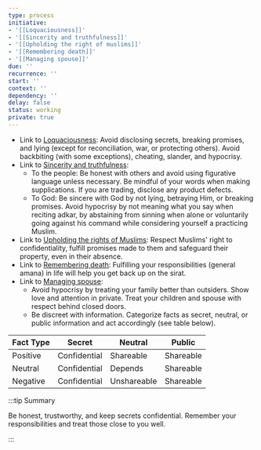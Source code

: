 ```yaml
---
type: process
initiative:
- '[[Loquaciousness]]'
- '[[Sincerity and truthfulness]]'
- '[[Upholding the right of muslims]]'
- '[[Remembering death]]'
- '[[Managing spouse]]'
due: ''
recurrence: ''
start: ''
context: ''
dependency: ''
delay: false
status: working
private: true
---
```


* Link to [Loquaciousness](docs/sidebar1/Initiatives/bad%20traits/Loquaciousness.md): Avoid disclosing secrets, breaking promises, and lying (except for reconciliation, war, or protecting others). Avoid backbiting (with some exceptions), cheating, slander, and hypocrisy.
* Link to [Sincerity and truthfulness](docs/sidebar1/Initiatives/good%20traits/Sincerity%20and%20truthfulness.md):
	* To the people: Be honest with others and avoid using figurative language unless necessary. Be mindful of your words when making supplications. If you are trading, disclose any product defects.
	* To God: Be sincere with God by not lying, betraying Him, or breaking promises. Avoid hypocrisy by not meaning what you say when reciting adkar, by abstaining from sinning when alone or voluntarily going against his command while considering yourself a practicing Muslim.
* Link to [Upholding the rights of Muslims](docs/sidebar1/Initiatives/worship/Upholding%20the%20right%20of%20muslims.md): Respect Muslims' right to confidentiality, fulfill promises made to them and safeguard their property, even in their absence.
* Link to [Remembering death](docs/sidebar1/Initiatives/good%20traits/Remembering%20death.md): Fulfilling your responsibilities (general amana) in life will help you get back up on the sirat.
* Link to [Managing spouse](docs/sidebar1/Initiatives/worship/Managing%20spouse.md):
	* Avoid hypocrisy by treating your family better than outsiders. Show love and attention in private. Treat your children and spouse with respect behind closed doors.
	* Be discreet with information. Categorize facts as secret, neutral, or public information and act accordingly (see table below).

| Fact Type | Secret       | Neutral     | Public    |
| --------- | ------------ | ----------- | --------- |
| Positive  | Confidential | Shareable   | Shareable |
| Neutral   | Confidential | Depends     | Shareable |
| Negative  | Confidential | Unshareable | Shareable |

:::tip Summary

Be honest, trustworthy, and keep secrets confidential. Remember your responsibilities and treat those close to you well.

:::
